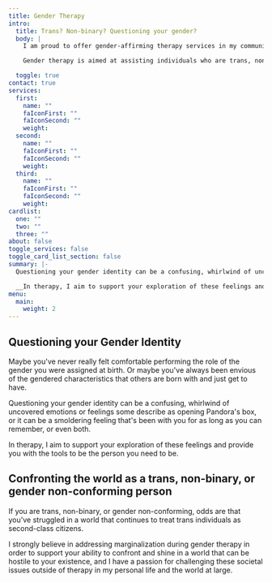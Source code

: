 ```yaml
---
title: Gender Therapy
intro:
  title: Trans? Non-binary? Questioning your gender?
  body: |
    I am proud to offer gender-affirming therapy services in my community.

    Gender therapy is aimed at assisting individuals who are trans, non-binary, or otherwise questioning or struggling with their gender identity.

  toggle: true
contact: true
services:
  first:
    name: ""
    faIconFirst: ""
    faIconSecond: ""
    weight:
  second:
    name: ""
    faIconFirst: ""
    faIconSecond: ""
    weight:
  third:
    name: ""
    faIconFirst: ""
    faIconSecond: ""
    weight:
cardlist:
  one: ""
  two: ""
  three: ""
about: false
toggle_services: false
toggle_card_list_section: false
summary: |-
  Questioning your gender identity can be a confusing, whirlwind of uncovered emotions or feelings some describe as opening Pandora's box, or it can be a smoldering feeling that's been with you for as long as you can remember, or even both.

  __In therapy, I aim to support your exploration of these feelings and provide you with the tools to be the person you need to be.__
menu:
  main:
    weight: 2
---
```


## Questioning your Gender Identity

Maybe you've never really felt comfortable performing the role of the gender you were assigned at birth. Or maybe you've always been envious of the gendered characteristics that others are born with and just get to have.

Questioning your gender identity can be a confusing, whirlwind of uncovered emotions or feelings some describe as opening Pandora's box, or it can be a smoldering feeling that's been with you for as long as you can remember, or even both.

In therapy, I aim to support your exploration of these feelings and provide you with the tools to be the person you need to be.

## Confronting the world as a trans, non-binary, or gender non-conforming person

If you are trans, non-binary, or gender non-conforming, odds are that you've struggled in a world that continues to treat trans individuals as second-class citizens.

I strongly believe in addressing marginalization during gender therapy in order to support your ability to confront and shine in a world that can be hostile to your existence, and I have a passion for challenging these societal issues outside of therapy in my personal life and the world at large.

<!-- ## HRT and Surgery Letters

The following Long Beach resources for trans individuals may be helpful if you are seeking letters:

- [Prospect Therapy](https://www.prospecttherapy.com/hrt-and-gcs-letters), local LGBT affirming therapy practice
- [The Long Beach LGBT Center](https://centerlb.org)

I only recommend trusted colleagues who agree that **gatekeeping sucks.** -->

